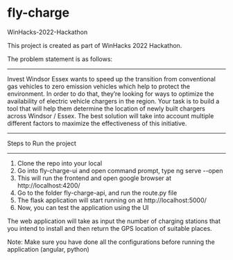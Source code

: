 # fly-charge
WinHacks-2022-Hackathon


This project is created as part of WinHacks 2022 Hackathon.

The problem statement is as follows:

***************************************************
Invest Windsor Essex wants to speed up the transition from conventional
gas vehicles to zero emission vehicles which help to protect the
environment.
In order to do that, they’re looking for ways to optimize the availability of
electric vehicle chargers in the region.
Your task is to build a tool that will help them determine the location of
newly built chargers across Windsor / Essex. The best solution will take
into account multiple different factors to maximize the effectiveness of this
initiative.
*********************************************************


Steps to Run the project
************************

1. Clone the repo into your local
2. Go into fly-charge-ui and open command prompt, type ng serve --open
3. This will run the frontend and open google browser at http://localhost:4200/
4. Go to the folder fly-charge-api, and run the route.py file
5. The flask application will start running on at http://localhost:5000/
6. Now, you can test the application using the UI

The web application will take as input the number of charging stations that you intend to install and then return the GPS location of suitable places.

Note: Make sure you have done all the configurations before running the application (angular, python)
